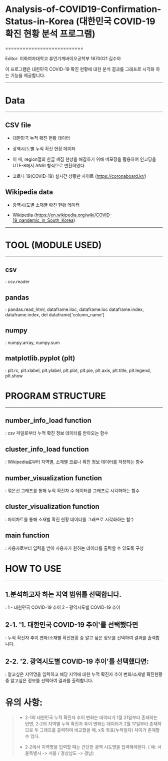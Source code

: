 # Analysis-of-COVID19-Confirmation-Status-in-Korea (대한민국 COVID-19 확진 현황 분석 프로그램)
===========================

Editor: 이화여자대학교 휴먼기계바이오공학부 1870021 김수아

이 프로그램은 대한민국 COVID-19 확진 현황에 대한 분석 결과를 그래프로 시각화 하는 기능을 제공합니다.  

----------


# Data
--------------------------------

## CSV file

- 대한민국 누적 확진 현황 데이터
- 광역시/도별 누적 확진 현황 데이터
- 이 때, region열의 한글 깨짐 현상을 해결하기 위해 메모장을 활용하여 인코딩을 UTF-8에서 ANSI 형식으로 변환하였다.

- 코로나 19(COVID-19) 실시간 상황판 사이트 (https://coronaboard.kr/)

## Wikipedia data

- 광역시/도별 소재별 확진 현황 데이터

- Wikipedia (https://en.wikipedia.org/wiki/COVID-19_pandemic_in_South_Korea)


----------

# TOOL (MODULE USED)
-------------------

## csv
: csv.reader

## pandas
: pandas.read_html, dataframe.iloc, dataframe.loc dataframe.index, dataframe.index, del dataframe['column_name']

## numpy
: numpy.array, numpy.sum

## matplotlib.pyplot (plt)
: plt.rc, plt.xlabel, plt.ylabel, plt.plot, plt.pie, plt.axis, plt.title, plt.legend, plt.show



# PROGRAM STRUCTURE
-------------------


## number_info_load function
: csv 파일로부터 누적 확진 정보 데이터를 받아오는 함수

## cluster_info_load function
: Wikipedia로부터 지역별, 소재별 코로나 확진 정보 데이터를 저장하는 함수

## number_visualization function
: 꺾은선 그래프를 통해 누적 확진자 수 데이터를 그래프로 시각화하는 함수

## cluster_visualization function
: 파이차트를 통해 소재별 확진 현황 데이터를 그래프로 시각화하는 함수

## main function
: 사용자로부터 입력을 받아 사용자가 원하는 데이터를 출력할 수 있도록 구성


# HOW TO USE
-------------------

## 1.분석하고자 하는 지역 범위를 선택합니다. 
: 1 - 대한민국 COVID-19 추이
  2 - 광역시도별 COVID-19 추이

## 2-1. '1. 대한민국 COVID-19 추이'를 선택했다면
: 누적 확진자 추이 변화/소재별 확진현황 중 알고 싶은 정보를 선택하여 결과를 출력합니다.

## 2-2. '2. 광역시도별 COVID-19 추이'를 선택했다면:
: 알고싶은 지역명을 입력하고 해당 지역에 대한 누적 확진자 추이 변화/소재별 확진현황 중 알고싶은 정보를 선택하여 결과를 출력합니다.


# **유의 사항:**

> - 2-1의 대한민국 누적 확진자 추이 변화는 데이터가 1월 21일부터 존재하는 반면, 2-2의 지역별 누적 확진자 추이 변화는 데이터가 2월 17일부터 존재하므로 두 그래프를 출력하여 비교했을 때, x축 좌표(누적일자) 차이가 존재할 수 있다.
> 
> - 2-2에서 지역명을 입력할 때는 간단한 광역 시도명을 입력해야한다.
     ( 예: 서울특별시 -> 서울 / 경상남도 -> 경남)

